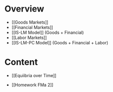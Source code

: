 # Overview
- [[Goods Markets]]
- [[Financial Markets]]
- [[IS-LM Model]] (Goods + Financial)
- [[Labor Markets]]
- [[IS-LM-PC Model]] (Goods + Financial + Labor)

# Content
- [[Equiibria over Time]]

- [[Homework FMa 2]]